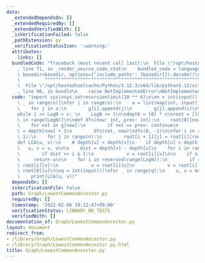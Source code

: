 ```yaml
---
data:
  _extendedDependsOn: []
  _extendedRequiredBy: []
  _extendedVerifiedWith: []
  _isVerificationFailed: false
  _pathExtension: py
  _verificationStatusIcon: ':warning:'
  attributes:
    links: []
  bundledCode: "Traceback (most recent call last):\n  File \"/opt/hostedtoolcache/Python/3.12.3/x64/lib/python3.12/site-packages/onlinejudge_verify/documentation/build.py\"\
    , line 71, in _render_source_code_stat\n    bundled_code = language.bundle(stat.path,\
    \ basedir=basedir, options={'include_paths': [basedir]}).decode()\n          \
    \         ^^^^^^^^^^^^^^^^^^^^^^^^^^^^^^^^^^^^^^^^^^^^^^^^^^^^^^^^^^^^^^^^^^^^^^^^^^^^^^^^^\n\
    \  File \"/opt/hostedtoolcache/Python/3.12.3/x64/lib/python3.12/site-packages/onlinejudge_verify/languages/python.py\"\
    , line 96, in bundle\n    raise NotImplementedError\nNotImplementedError\n"
  code: "import sys\nsys.setrecursionlimit(10 ** 6)\n\nn = int(input())\ng = [[] for\
    \ _ in range(n)]\nfor i in range(n):\n    a = list(map(int, input().split()))[1:]\n\
    \    for j in a:\n        g[i].append(j)\n        g[j].append(i)\n\nLogN = 1\n\
    while 1 << LogN < n: \n    LogN += 1\n\ndepth = [0] * n\nroot = [[0] * n for _\
    \ in range(LogN)]\n\ndef dfs(now: int, prev: int):\n    root[0][now] = prev\n\
    \    for nxt in g[now]:\n        if nxt == prev: continue\n        depth[nxt]\
    \ = depth[now] + 1\n        dfs(nxt, now)\ndfs(0, -1)\n\nfor i in range(LogN -\
    \ 1):\n    for j in range(n):\n        root[i + 1][j] = root[i][root[i][j]]\n\n\
    def LCA(u, v):\n    # depth[u] < depth[v]\n    if depth[u] > depth[v]:\n     \
    \   u, v = v, u\n\n    dist = depth[v] - depth[u]\n    for i in range(LogN):\n\
    \        if dist >> i & 1:\n            v = root[i][v]\n\n    if u == v:\n   \
    \     return u\n\n    for i in reversed(range(LogN)):\n        if root[i][u] !=\
    \ root[i][v]:\n            u = root[i][u]\n            v = root[i][v]\n    return\
    \ root[0][u]\n\nq = int(input())\nfor _ in range(q):\n    u, v = map(int, input().split())\n\
    \    print(LCA(u, v))"
  dependsOn: []
  isVerificationFile: false
  path: Graph/LowestCommonAncestor.py
  requiredBy: []
  timestamp: '2022-02-06 19:12:47+09:00'
  verificationStatus: LIBRARY_NO_TESTS
  verifiedWith: []
documentation_of: Graph/LowestCommonAncestor.py
layout: document
redirect_from:
- /library/Graph/LowestCommonAncestor.py
- /library/Graph/LowestCommonAncestor.py.html
title: Graph/LowestCommonAncestor.py
---
```

